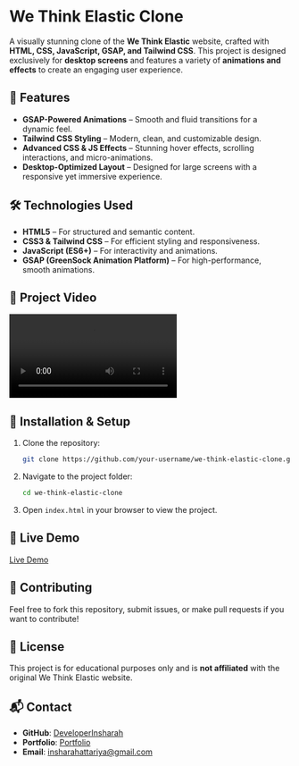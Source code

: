 # We Think Elastic Clone

A visually stunning clone of the **We Think Elastic** website, crafted with **HTML, CSS, JavaScript, GSAP, and Tailwind CSS**. This project is designed exclusively for **desktop screens** and features a variety of **animations and effects** to create an engaging user experience.

## 🚀 Features

- **GSAP-Powered Animations** – Smooth and fluid transitions for a dynamic feel.
- **Tailwind CSS Styling** – Modern, clean, and customizable design.
- **Advanced CSS & JS Effects** – Stunning hover effects, scrolling interactions, and micro-animations.
- **Desktop-Optimized Layout** – Designed for large screens with a responsive yet immersive experience.

## 🛠️ Technologies Used

- **HTML5** – For structured and semantic content.
- **CSS3 & Tailwind CSS** – For efficient styling and responsiveness.
- **JavaScript (ES6+)** – For interactivity and animations.
- **GSAP (GreenSock Animation Platform)** – For high-performance, smooth animations.

## 🎥 Project Video

<video controls>
  <source src="" type="video/mp4">
  Your browser does not support the video tag.
</video>

## 📂 Installation & Setup

1. Clone the repository:
   ```sh
   git clone https://github.com/your-username/we-think-elastic-clone.git
   ```
2. Navigate to the project folder:
   ```sh
   cd we-think-elastic-clone
   ```
3. Open `index.html` in your browser to view the project.

## 🚀 Live Demo

[Live Demo](https://developerinsharah.github.io/WeThinkElastic/)

## 🤝 Contributing

Feel free to fork this repository, submit issues, or make pull requests if you want to contribute!

## 📜 License

This project is for educational purposes only and is **not affiliated** with the original We Think Elastic website.

## 📬 Contact

- **GitHub**: [DeveloperInsharah](https://github.com/DeveloperInsharah)
- **Portfolio**: [Portfolio](https://developerinsharah.github.io/CodeAlpha_Portfolio_Insharah/)
- **Email**: insharahattariya@gmail.com
